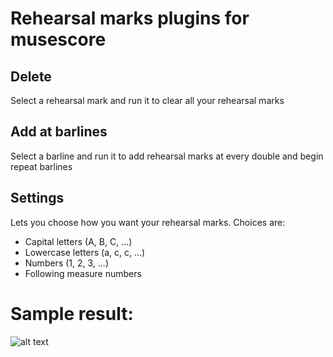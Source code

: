 # Rehearsal marks plugins for musescore

## Delete
Select a rehearsal mark and run it to clear all your rehearsal marks

## Add at barlines
Select a barline and run it to add rehearsal marks at every double and begin repeat barlines

## Settings
Lets you choose how you want your rehearsal marks. Choices are:
- Capital letters (A, B, C, ...)
- Lowercase letters (a, c, c, ...)
- Numbers (1, 2, 3, ...)
- Following measure numbers

# Sample result:
![alt text](https://github.com/Marr11317/RehearsalMarksMusescorePlugins/raw/master/BarlinesForRehearsalMarker.png "Example image")
